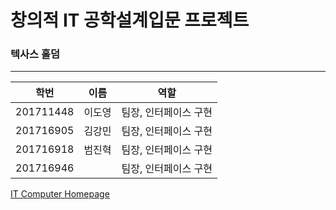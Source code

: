 # 창의적 IT 공학설계입문 프로젝트

### 텍사스 홀덤


------------------------------------

| 학번 | 이름 | 역할 |
| :---: | :---: | :---: |
| 201711448 | 이도영 | 팀장, 인터페이스 구현|
| 201716905 | 김강민 | 팀장, 인터페이스 구현|
| 201716918 | 범진혁 | 팀장, 인터페이스 구현|
| 201716946 |  | 팀장, 인터페이스 구현|

[IT Computer Homepage](http://it.jbnu.ac.kr)
